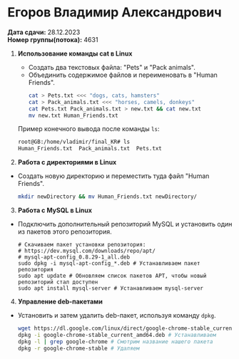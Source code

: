 # Егоров Владимир Александрович
**Дата сдачи:** 28.12.2023  
**Номер группы(потока):** 4631

1. **Использование команды cat в Linux**
   - Создать два текстовых файла: "Pets" и "Pack animals".
   - Объединить содержимое файлов и переименовать в "Human Friends".
     ```bash
     cat > Pets.txt <<< "dogs, cats, hamsters"
     cat > Pack_animals.txt <<< "horses, camels, donkeys"
     cat Pets.txt Pack_animals.txt > new.txt && cat new.txt
     mv new.txt Human_Friends.txt
     ```
    Пример конечного вывода после команды `ls`: 
    ```bash
    root@GB:/home/vladimir/final_KR# ls
    Human_Friends.txt  Pack_animals.txt  Pets.txt
    ```

2. **Работа с директориями в Linux**
- Создать новую директорию и переместить туда файл "Human Friends".
  ```bash
  mkdir newDirectory && mv Human_Friends.txt newDirectory/
  ```

3. **Работа с MySQL в Linux**
- Подключить дополнительный репозиторий MySQL и установить один из пакетов этого репозитория.
  ```
  # Скачиваем пакет установки репозитория:
  # https://dev.mysql.com/downloads/repo/apt/
  # mysql-apt-config_0.8.29-1_all.deb
  sudo dpkg -i mysql-apt-config_*.deb # Устанавливаем пакет репозитория
  sudo apt update # Обновляем список пакетов APT, чтобы новый репозиторий стал доступен
  sudo apt install mysql-server # Устанавливаем mysql-server
  ```

4. **Управление deb-пакетами**
- Установить и затем удалить deb-пакет, используя команду `dpkg`.
  ```bash
  wget https://dl.google.com/linux/direct/google-chrome-stable_current_amd64.deb # Скачиваем гугл хром
  dpkg -i google-chrome-stable_current_amd64.deb # Устанавливаем
  dpkg -l | grep google-chrome # Смотрим название нашего пакета
  dpkg -r google-chrome-stable # Удаляем
  ```
